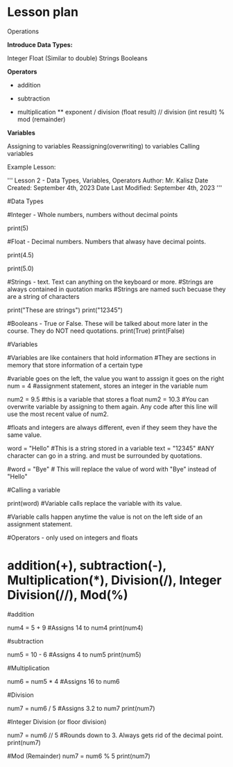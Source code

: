 # Lesson plan
  
Operations

**Introduce Data Types:**

Integer
Float (Similar to double)
Strings
Booleans

**Operators**

+ addition
- subtraction
* multiplication
** exponent
/ division (float result)
// division (int result)
% mod (remainder)

**Variables**

Assigning to variables
Reassigning(overwriting) to variables
Calling variables

Example Lesson:

'''
Lesson 2 - Data Types, Variables, Operators
Author: Mr. Kalisz
Date Created: September 4th, 2023
Date Last Modified: September 4th, 2023
'''

#Data Types

#Integer - Whole numbers, numbers without decimal points

print(5)

#Float - Decimal numbers.  Numbers that alwasy have decimal points.

print(4.5)

print(5.0)

#Strings - text.  Text can anything on the keyboard or more.
#Strings are always contained in quotation marks
#Strings are named such becuase they are a string of characters

print("These are strings")
print("12345")

#Booleans - True or False.  These will be talked about more later in the course. They do NOT need quotations.
print(True)
print(False)

#Variables

#Variables are like containers that hold information
#They are sections in memory that store information of a certain type

#variable goes on the left, the value you want to asssign it goes on the right
num = 4  #assignment statement, stores an integer in the variable num

num2 = 9.5 #this is a variable that stores a float
num2 = 10.3 #You can overwrite variable by assigning to them again.  Any code after this line will use the most recent value of num2.

#floats and integers are always different, even if they seem they have the same value.

word = "Hello" #This is a string stored in a variable
text = "12345" #ANY character can go in a string. and must be surrounded by quotations.

#word = "Bye" # This will replace the value of word with "Bye" instead of "Hello"

#Calling a variable

print(word) #Variable calls replace the variable with its value.

#Variable calls happen anytime the value is not on the left side of an assignment statement.

#Operators - only used on integers and floats

# addition(+), subtraction(-), Multiplication(*), Division(/), Integer Division(//), Mod(%)

#addition

num4 = 5 + 9 #Assigns 14 to num4
print(num4)

#subtraction

num5 = 10 - 6 #Assigns 4 to num5
print(num5)

#Multiplication

num6 = num5 * 4 #Assigns 16 to num6

#Division

num7 = num6 / 5 #Assigns 3.2 to num7
print(num7)

#Integer Division (or floor division)

num7 = num6 // 5 #Rounds down to 3.  Always gets rid of the decimal point.
print(num7)

#Mod (Remainder)
num7 = num6 % 5
print(num7)